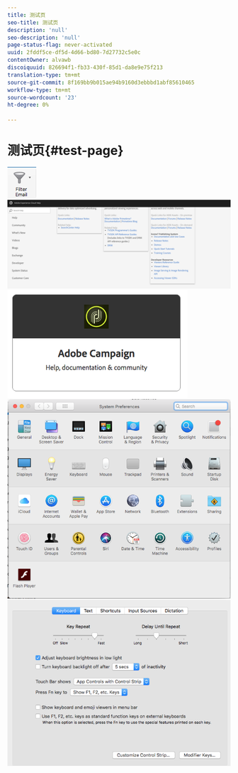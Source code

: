 ```yaml
---
title: 测试页
seo-title: 测试页
description: 'null'
seo-description: 'null'
page-status-flag: never-activated
uuid: 2fddf5ce-df5d-4d66-bd80-7d27732c5e0c
contentOwner: alvawb
discoiquuid: 826694f1-fb33-430f-85d1-da8e9e75f213
translation-type: tm+mt
source-git-commit: 8f169bb9b015ae94b9160d3ebbbd1abf85610465
workflow-type: tm+mt
source-wordcount: '23'
ht-degree: 0%

---
```



# 测试页{#test-page}

![screen_shot_2018-03-21at084300](assets/screen_shot_2018-03-21at084300.png) ![screen_shot_2018-03-21at084428](assets/screen_shot_2018-03-21at084428.png) ![screen_shot_2018-03-21at084727](assets/screen_shot_2018-03-21at084727.png) ![screen_shot_2018-03-21at084508](assets/screen_shot_2018-03-21at084508.png) ![screen_shot_2018-03-21at084830](assets/screen_shot_2018-03-21at084830.png)

